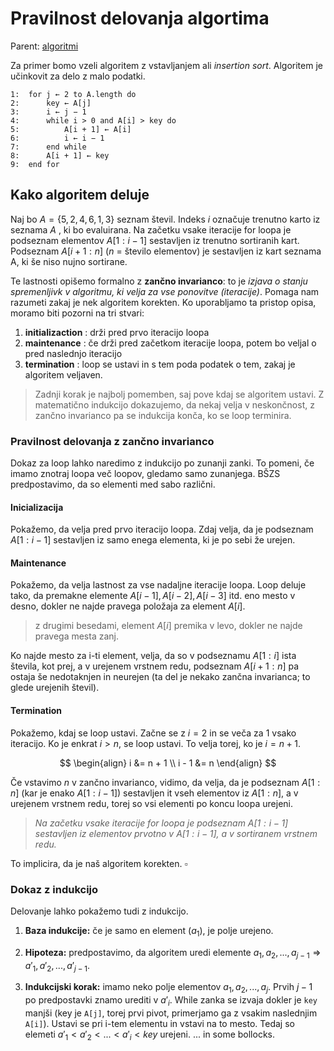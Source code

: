 # Pravilnost delovanja algortima

Parent: [algoritmi](algoritmi.md) 

Za primer bomo vzeli algoritem z vstavljanjem ali *insertion sort*. Algoritem je 
učinkovit za delo z malo podatki.

    1:  for j ← 2 to A.length do
    2:      key ← A[j]
    3:      i ← j − 1
    4:      while i > 0 and A[i] > key do
    5:          A[i + 1] ← A[i]
    6:          i ← i − 1
    7:      end while
    8:      A[i + 1] ← key
    9:  end for

## Kako algoritem deluje

Naj bo $A = \{5,2,4,6,1,3\}$ seznam števil. Indeks *i* označuje trenutno 
karto iz seznama *A* , ki bo evaluirana. Na začetku vsake iteracije for loopa
je podseznam elementov $A[1:i-1]$ sestavljen iz trenutno sortiranih kart.
Podseznam $A[i+1:n]$ ($n$ = število elementov) je sestavljen iz kart seznama A,
ki še niso nujno sortirane.

Te lastnosti opišemo formalno z **zančno invarianco**: to je *izjava o stanju 
spremenljivk v algoritmu, ki velja za vse ponovitve (iteracije)*. Pomaga nam 
razumeti zakaj je nek algoritem korekten. Ko uporabljamo ta pristop opisa, 
moramo biti pozorni na tri stvari:

1. **initializaction** : drži pred prvo iteracijo loopa
2. **maintenance** : če drži pred začetkom iteracije loopa, potem bo veljal
o pred naslednjo iteracijo
3. **termination** : loop se ustavi in s tem poda podatek o tem, zakaj je
algoritem veljaven.

> Zadnji korak je najbolj pomemben, saj pove kdaj se algoritem ustavi. Z matematično
> indukcijo dokazujemo, da nekaj velja v neskončnost, z zančno invarianco pa se
> indukcija konča, ko se loop terminira.


### Pravilnost delovanja z zančno invarianco

Dokaz za loop lahko naredimo z indukcijo po zunanji zanki. To pomeni, če 
imamo znotraj loopa več loopov, gledamo samo zunanjega. BŠZS predpostavimo, 
da so elementi med sabo različni.


#### Inicializacija

Pokažemo, da velja pred prvo iteracijo loopa. Zdaj velja, da je podseznam 
$A[1:i-1]$ sestavljen iz samo enega elementa, ki je po sebi že urejen.

#### Maintenance

Pokažemo, da velja lastnost za vse nadaljne iteracije loopa. Loop deluje tako,
da premakne elemente $A[i-1], A[i-2], A[i-3]$ itd. eno mesto v desno, dokler
ne najde pravega položaja za element $A[i]$.

> z drugimi besedami, element $A[i]$ premika v levo, dokler ne najde pravega
> mesta zanj. 

Ko najde mesto za i-ti element, velja, da so v podseznamu $A[1:i]$ ista števila,
kot prej, a v urejenem vrstnem redu, podseznam $A[i+1:n]$ pa ostaja še nedotaknjen
in neurejen (ta del je nekako zančna invarianca; to glede urejenih števil).

#### Termination

Pokažemo, kdaj se loop ustavi. Začne se z $i = 2$ in se veča za 1 vsako iteracijo.
Ko je enkrat $i > n$, se loop ustavi. To velja torej, ko je $i = n + 1$.

$$
\begin{align}
i &= n + 1 \\
i - 1 &= n
\end{align}
$$

Če vstavimo $n$ v zančno invarianco, vidimo, da velja, da je podseznam $A[1:n]$ (kar
je enako $A[1:i-1]$) sestavljen it vseh elementov iz $A[1:n]$, a v urejenem vrstnem
redu, torej so vsi elementi po koncu loopa urejeni.

> *Na začetku vsake iteracije for loopa je podseznam $A[1:i-1]$ sestavljen iz
> elementov prvotno v $A[1:i-1]$, a v sortiranem vrstnem redu.*

To implicira, da je naš algoritem korekten. $\square$

### Dokaz z indukcijo

Delovanje lahko pokažemo tudi z indukcijo.

1. **Baza indukcije:** če je samo en element ($a_{1}$), je polje urejeno.

2. **Hipoteza:** predpostavimo, da algoritem uredi elemente
$a_{1}, a_{2}, ... , a_{j-1} \Rightarrow a'_{1}, a'_{2}, ... , a'_{j-1}$.

3. **Indukcijski korak:** imamo neko polje elementov $a_{1}, a_{2}, ... , a_{j}$.
Prvih $j-1$ po predpostavki znamo urediti v $a'_{i}$. While zanka se izvaja
dokler je `key` manjši (key je `A[j]`, torej prvi pivot, primerjamo ga z
vsakim naslednjim `A[i]`). Ustavi se pri i-tem elementu in vstavi na to mesto. 
Tedaj so elemeti $a'_{1} < a'_{2} < ... < a'_{i} < key$ urejeni. ... in 
some bollocks.
